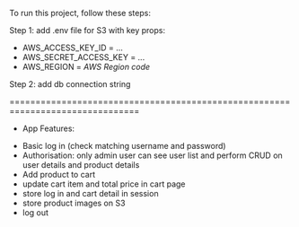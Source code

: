 To run this project, follow these steps:

Step 1: add .env file for S3 with key props:
- AWS_ACCESS_KEY_ID = ...
- AWS_SECRET_ACCESS_KEY = ...
- AWS_REGION = *AWS Region code*


Step 2: add db connection string



===============================================================================
+ App Features:
- Basic log in (check matching username and password)
- Authorisation: only admin user can see user list and perform CRUD on user details and product details
- Add product to cart
- update cart item and total price in cart page
- store log in and cart detail in session
- store product images on S3
- log out
